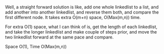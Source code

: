 
Well, a straight forward solution is like, add one whole linkedlist to a list, and add another into another linkedlist, and reverse them both, and compare the first different node.    It takes extra O(m+n) space, O(Max(m,n)) time.    

For extra O(1) space, what I can think of is, get the length of each linkedlist, and take the longer linkedlist and make couple of steps prior, and move the two linkedlist forward at the same pace and compare.   

Space O(1), Time O(Max(m,n))   
